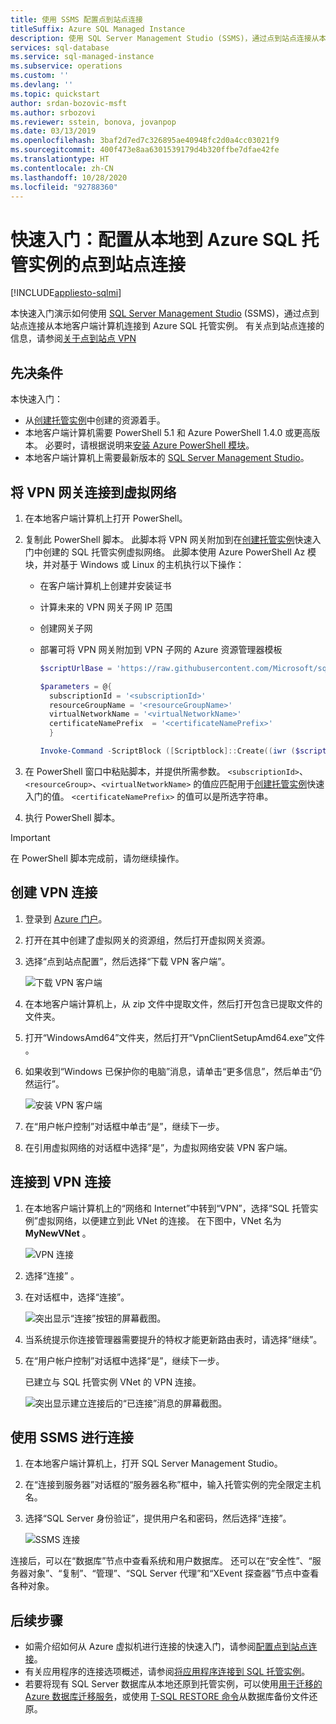 ```yaml
---
title: 使用 SSMS 配置点到站点连接
titleSuffix: Azure SQL Managed Instance
description: 使用 SQL Server Management Studio (SSMS)，通过点到站点连接从本地客户端计算机连接到 Azure SQL 托管实例。
services: sql-database
ms.service: sql-managed-instance
ms.subservice: operations
ms.custom: ''
ms.devlang: ''
ms.topic: quickstart
author: srdan-bozovic-msft
ms.author: srbozovi
ms.reviewer: sstein, bonova, jovanpop
ms.date: 03/13/2019
ms.openlocfilehash: 3baf2d7ed7c326895ae40948fc2d0a4cc03021f9
ms.sourcegitcommit: 400f473e8aa6301539179d4b320ffbe7dfae42fe
ms.translationtype: HT
ms.contentlocale: zh-CN
ms.lasthandoff: 10/28/2020
ms.locfileid: "92788360"
---
```

# <a name="quickstart-configure-a-point-to-site-connection-to-azure-sql-managed-instance-from-on-premises"></a>快速入门：配置从本地到 Azure SQL 托管实例的点到站点连接
[!INCLUDE[appliesto-sqlmi](../includes/appliesto-sqlmi.md)]

本快速入门演示如何使用 [SQL Server Management Studio](/sql/ssms/sql-server-management-studio-ssms) (SSMS)，通过点到站点连接从本地客户端计算机连接到 Azure SQL 托管实例。 有关点到站点连接的信息，请参阅[关于点到站点 VPN](../../vpn-gateway/point-to-site-about.md)

## <a name="prerequisites"></a>先决条件

本快速入门：

- 从[创建托管实例](instance-create-quickstart.md)中创建的资源着手。
- 本地客户端计算机需要 PowerShell 5.1 和 Azure PowerShell 1.4.0 或更高版本。 必要时，请根据说明来[安装 Azure PowerShell 模块](/powershell/azure/install-az-ps#install-the-azure-powershell-module)。
- 本地客户端计算机上需要最新版本的 [SQL Server Management Studio](/sql/ssms/sql-server-management-studio-ssms)。

## <a name="attach-a-vpn-gateway-to-a-virtual-network"></a>将 VPN 网关连接到虚拟网络

1. 在本地客户端计算机上打开 PowerShell。

2. 复制此 PowerShell 脚本。 此脚本将 VPN 网关附加到在[创建托管实例](instance-create-quickstart.md)快速入门中创建的 SQL 托管实例虚拟网络。 此脚本使用 Azure PowerShell Az 模块，并对基于 Windows 或 Linux 的主机执行以下操作：

   - 在客户端计算机上创建并安装证书
   - 计算未来的 VPN 网关子网 IP 范围
   - 创建网关子网
   - 部署可将 VPN 网关附加到 VPN 子网的 Azure 资源管理器模板

     ```powershell
     $scriptUrlBase = 'https://raw.githubusercontent.com/Microsoft/sql-server-samples/master/samples/manage/azure-sql-db-managed-instance/attach-vpn-gateway'

     $parameters = @{
       subscriptionId = '<subscriptionId>'
       resourceGroupName = '<resourceGroupName>'
       virtualNetworkName = '<virtualNetworkName>'
       certificateNamePrefix  = '<certificateNamePrefix>'
       }

     Invoke-Command -ScriptBlock ([Scriptblock]::Create((iwr ($scriptUrlBase+'/attachVPNGateway.ps1?t='+ [DateTime]::Now.Ticks)).Content)) -ArgumentList $parameters, $scriptUrlBase
     ```

3. 在 PowerShell 窗口中粘贴脚本，并提供所需参数。 `<subscriptionId>`、`<resourceGroup>`、`<virtualNetworkName>` 的值应匹配用于[创建托管实例](instance-create-quickstart.md)快速入门的值。 `<certificateNamePrefix>` 的值可以是所选字符串。

4. 执行 PowerShell 脚本。

> [!IMPORTANT]
> 在 PowerShell 脚本完成前，请勿继续操作。

## <a name="create-a-vpn-connection"></a>创建 VPN 连接

1. 登录到 [Azure 门户](https://portal.azure.com/)。
2. 打开在其中创建了虚拟网关的资源组，然后打开虚拟网关资源。
3. 选择“点到站点配置”，然后选择“下载 VPN 客户端”。

    ![下载 VPN 客户端](./media/point-to-site-p2s-configure/download-vpn-client.png)  
4. 在本地客户端计算机上，从 zip 文件中提取文件，然后打开包含已提取文件的文件夹。
5. 打开“WindowsAmd64”文件夹，然后打开“VpnClientSetupAmd64.exe”文件 。
6. 如果收到“Windows 已保护你的电脑”消息，请单击“更多信息”，然后单击“仍然运行”。  

    ![安装 VPN 客户端](./media/point-to-site-p2s-configure/vpn-client-defender.png)
7. 在“用户帐户控制”对话框中单击“是”，继续下一步。
8. 在引用虚拟网络的对话框中选择“是”，为虚拟网络安装 VPN 客户端。

## <a name="connect-to-the-vpn-connection"></a>连接到 VPN 连接

1. 在本地客户端计算机上的“网络和 Internet”中转到“VPN”，选择“SQL 托管实例”虚拟网络，以便建立到此 VNet 的连接。  在下图中，VNet 名为 **MyNewVNet** 。

    ![VPN 连接](./media/point-to-site-p2s-configure/vpn-connection.png)  
2. 选择“连接” 。
3. 在对话框中，选择“连接”。

    ![突出显示“连接”按钮的屏幕截图。](./media/point-to-site-p2s-configure/vpn-connection2.png)  
4. 当系统提示你连接管理器需要提升的特权才能更新路由表时，请选择“继续”。
5. 在“用户帐户控制”对话框中选择“是”，继续下一步。

   已建立与 SQL 托管实例 VNet 的 VPN 连接。

    ![突出显示建立连接后的“已连接”消息的屏幕截图。](./media/point-to-site-p2s-configure/vpn-connection-succeeded.png)  

## <a name="connect-with-ssms"></a>使用 SSMS 进行连接

1. 在本地客户端计算机上，打开 SQL Server Management Studio。
2. 在“连接到服务器”对话框的“服务器名称”框中，输入托管实例的完全限定主机名。  
3. 选择“SQL Server 身份验证”，提供用户名和密码，然后选择“连接”。 

    ![SSMS 连接](./media/point-to-site-p2s-configure/ssms-connect.png)  

连接后，可以在“数据库”节点中查看系统和用户数据库。 还可以在“安全性”、“服务器对象”、“复制”、“管理”、“SQL Server 代理”和“XEvent 探查器”节点中查看各种对象。

## <a name="next-steps"></a>后续步骤

- 如需介绍如何从 Azure 虚拟机进行连接的快速入门，请参阅[配置点到站点连接](point-to-site-p2s-configure.md)。
- 有关应用程序的连接选项概述，请参阅[将应用程序连接到 SQL 托管实例](connect-application-instance.md)。
- 若要将现有 SQL Server 数据库从本地还原到托管实例，可以使用[用于迁移的 Azure 数据库迁移服务](../../dms/tutorial-sql-server-to-managed-instance.md)，或使用 [T-SQL RESTORE 命令](restore-sample-database-quickstart.md)从数据库备份文件还原。